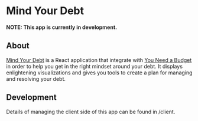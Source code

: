 # Mind Your Debt
**NOTE: This app is currently in development.**

## About
[Mind Your Debt](https://mind-your-debt.herokuapp.com/) is a React application that integrate with [You Need a Budget](https://app.youneedabudget.com) in order to help you get in the right mindset around your debt. It displays enlightening visualizations and gives you tools to create a plan for managing and resolving your debt.

## Development
Details of managing the client side of this app can be found in /client.

